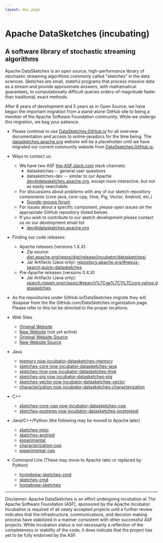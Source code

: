 ```yaml
---
layout: doc_page
---
```

<!--
    Licensed to the Apache Software Foundation (ASF) under one
    or more contributor license agreements.  See the NOTICE file
    distributed with this work for additional information
    regarding copyright ownership.  The ASF licenses this file
    to you under the Apache License, Version 2.0 (the
    "License"); you may not use this file except in compliance
    with the License.  You may obtain a copy of the License at

      http://www.apache.org/licenses/LICENSE-2.0

    Unless required by applicable law or agreed to in writing,
    software distributed under the License is distributed on an
    "AS IS" BASIS, WITHOUT WARRANTIES OR CONDITIONS OF ANY
    KIND, either express or implied.  See the License for the
    specific language governing permissions and limitations
    under the License.
-->

# Apache DataSketches (incubating)
## A software library of stochastic streaming algorithms 

Apache DataSketches is an open source, high-performance library of stochastic streaming algorithms commonly called "sketches" in the data sciences. Sketches are small, stateful programs that process massive data as a stream and provide approximate answers, with mathematical guarantees, to computationally difficult queries orders-of-magnitude faster than traditional, exact methods.

After 8 years of development and 5 years as in Open Source, we have begun the important migration from a stand-alone GitHub site to being a member of the Apache Software Foundation community.  While we undergo this migration, we beg your patience. 

* Please continue to use [DataSketches.GitHub.io](http://datasketches.github.io) for all overview documentation and access to online-javadocs for the time being. The [datasketches.apache.org](http://datasketches.apache.org) website will be a placeholder until we have migrated our current community website from [DataSketches.GitHub.io](http://DataSketches.GitHub.io).

* Ways to contact us:
    * We have two ASF [the-ASF.slack.com](http://the-ASF.slack.com) slack channels:
        * datasketches -- general user questions
        * datasketches-dev -- similar to our Apache [dev@datasketches.apache.org](mailto:dev@datasketches.apache.org), except more interactive, but not as easily searchable.
    * For discussions about problems with any of our sketch repository components (core-java, core-cpp, Hive, Pig, Vector, Android, etc.)
        * [Google-groups forum](https://groups.google.com/forum/#!forum/sketches-user)
    * For issues about a specific component, please open issues on the appropriate GitHub repository (listed below). 
    * If you wish to contribute to our sketch development please contact us on our development email list
        * [dev@datasketches.apache.org](mailto:dev@datasketches.apache.org) 

* Finding our code releases:
    * Apache releases (versions 1.X.X):
        * Zip source: [dist.apache.org/repos/dist/release/incubator/datasketches/](https://dist.apache.org/repos/dist/release/incubator/datasketches/)
        * Jar Artifacts (Java only): [repository.apache.org/#nexus-search;quick~datasketches](https://repository.apache.org/#nexus-search;quick~datasketches)
    * Pre-Apache releases (versions 0.X.X)
        * Jar Artifacts (Java only): [search.maven.org/classic/#search%7Cga%7C1%7Ccom.yahoo.datasketches](https://search.maven.org/classic/#search%7Cga%7C1%7Ccom.yahoo.datasketches)


* As the repositories under GitHub.io/DataSketches migrate they will disapear from the the GitHub.com/DataSketches organization page. Please refer to this list be directed to the proper locations.

* Web Sites
  * [Original Website](http://DataSketches.GitHub.io)
  * [New Website](http://datasketches.apache.org) (not yet active)
  * [Original Website Source](https://github.com/DataSketches/DataSketches.github.io)
  * [New Website Source](https://github.com/apache/incubator-datasketches)

* Java 
  * [memory now incubator-datasketches-memory](https://github.com/apache/incubator-datasketches-memory)
  * [sketches-core now incubator-datasketches-java](https://github.com/apache/incubator-datasketches-java)
  * [sketches-hive now incubator-datasketches-hive](https://github.com/apache/incubator-datasketches-hive)
  * [sketches-pig now incubator-datasketches-pig](https://github.com/apache/incubator-datasketches-pig)
  * [sketches-vector now incubator-datasketches-vector](https://github.com/apache/incubator-datasketches-vector)
  * [characterization now incubator-datasketches-characterization](https://github.com/apache/incubator-datasketches-characterization)

* C++
  * [sketches-core-cpp now incubator-datasketches-cpp](https://github.com/apache/incubator-datasketches-cpp)
  * [sketches-postgres now incubator-datasketches-postgresql](https://github.com/apache/incubator-datasketches-postgresql)

* Java/C++/Python (the following may be moved to Apache later)
  * [sketches-misc](https://github.com/DataSketches/sketches-misc)
  * [sketches-android](https://github.com/DataSketches/sketches-android)
  * [experimental](https://github.com/DataSketches/experimental)
  * [characterization-cpp](https://github.com/DataSketches/characterization-cpp)
  * [experimental-cpp](https://github.com/DataSketches/experimental-cpp)

* Command Line (These may move to Apache later or replaced by Python) 
  * [homebrew-sketches-cmd](https://github.com/DataSketches/homebrew-sketches-cmd)
  * [sketches-cmd](https://github.com/DataSketches/sketches-cmd)
  * [homebrew-sketches](https://github.com/DataSketches/homebrew-sketches)

-----

Disclaimer: Apache DataSketches is an effort undergoing incubation at The Apache Software Foundation (ASF), sponsored by the Apache Incubator. Incubation is required of all newly accepted projects until a further review indicates that the infrastructure, communications, and decision making process have stabilized in a manner consistent with other successful ASF projects. While incubation status is not necessarily a reflection of the completeness or stability of the code, it does indicate that the project has yet to be fully endorsed by the ASF.
